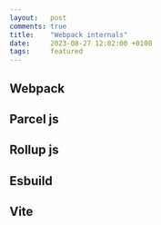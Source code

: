 ```yaml
---
layout:   post
comments: true
title:    "Webpack internals"
date:     2023-08-27 12:02:00 +0100
tags:     featured
---
```


## Webpack

## Parcel js

## Rollup js

## Esbuild

## Vite